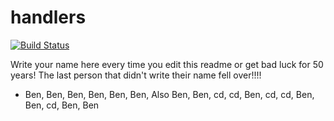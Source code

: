# handlers

[![Build Status](https://travis-ci.org/atomisthqa/handlers.svg?branch=master)](https://travis-ci.org/atomisthqa/handlers)

Write your name here every time you edit this readme or get bad luck for 50 years! The last person that didn't write their name fell over!!!!

* Ben, Ben, Ben, Ben, Ben, Ben, Also Ben, Ben, cd, cd, Ben, cd, cd, Ben, Ben, cd, Ben, Ben
